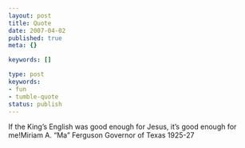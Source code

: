 ```yaml
---
layout: post
title: Quote
date: 2007-04-02
published: true
meta: {}

keywords: []

type: post
keywords:
- fun
- tumble-quote
status: publish
---
```

<!-- blockquote  -->If the King&#8217;s English was good enough for Jesus, it&#8217;s good enough for me!<!-- endblockquote  -->Miriam A. &#8220;Ma&#8221; Ferguson Governor of Texas 1925-27
